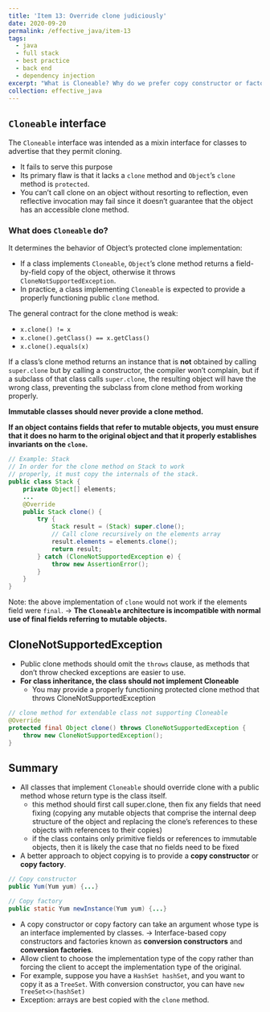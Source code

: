 ```yaml
---
title: 'Item 13: Override clone judiciously'
date: 2020-09-20
permalink: /effective_java/item-13
tags:
  - java
  - full stack
  - best practice
  - back end
  - dependency injection
excerpt: "What is Cloneable? Why do we prefer copy constructor or factory?"
collection: effective_java
---
```


## `Cloneable` interface
The `Cloneable` interface was intended as a mixin interface for classes to advertise that they permit cloning.
- It fails to serve this purpose
- Its primary flaw is that it lacks a `clone` method and `Object`’s `clone` method is `protected`.
- You can’t call clone on an object without resorting to reflection, even reflective invocation may fail since it doesn’t guarantee that the object has an accessible clone method.

### What does `Cloneable` do?
It determines the behavior of Object’s protected clone implementation:
- If a class implements `Cloneable`, `Object`’s clone method returns a field-by-field copy of the object, otherwise it throws `CloneNotSupportedException`.
- In practice, a class implementing `Cloneable` is expected to provide a properly functioning public `clone` method.

The general contract for the clone method is weak:
- `x.clone() != x`
- `x.clone().getClass() == x.getClass()`
- `x.clone().equals(x)`

If a class’s clone method returns an instance that is **not** obtained by calling `super.clone` but by calling a constructor, the compiler won’t complain, but if a subclass of that class calls `super.clone`, the resulting object will have the wrong class, preventing the subclass from clone method from working properly.

**Immutable classes should never provide a clone method.**

**If an object contains fields that refer to mutable objects, you must ensure that it does no harm to the original object and that it properly establishes invariants on the `clone`.**
```java
// Example: Stack
// In order for the clone method on Stack to work
// properly, it must copy the internals of the stack.
public class Stack {
    private Object[] elements;
    ...
    @Override
    public Stack clone() {
        try {
            Stack result = (Stack) super.clone();
            // Call clone recursively on the elements array
            result.elements = elements.clone();
            return result;
        } catch (CloneNotSupportedException e) {
            throw new AssertionError();
        }
    }
}
```
Note: the above implementation of `clone` would not work if the elements field were `final`. → **The `Cloneable` architecture is incompatible with normal use of final fields referring to mutable objects.**

## CloneNotSupportedException
- Public clone methods should omit the `throws` clause, as methods that don’t throw checked exceptions are easier to use.
- **For class inheritance, the class should not implement Cloneable**
    - You may provide a properly functioning protected clone method that throws CloneNotSupportedException
```java
// clone method for extendable class not supporting Cloneable
@Override
protected final Object clone() throws CloneNotSupportedException {
    throw new CloneNotSupportedException();
}
```

## Summary
- All classes that implement `Cloneable` should override clone with a public method whose return type is the class itself.
    - this method should first call super.clone, then fix any fields that need fixing (copying any mutable objects that comprise the internal deep structure of the object and replacing the clone’s references to these objects with references to their copies)
    - if the class contains only primitive fields or references to immutable objects, then it is likely the case that no fields need to be fixed
- A better approach to object copying is to provide a **copy constructor** or **copy factory**.
```java
// Copy constructor
public Yum(Yum yum) {...}

// Copy factory
public static Yum newInstance(Yum yum) {...}
```
- A copy constructor or copy factory can take an argument whose type is an interface implemented by classes. → Interface-based copy constructors and factories known as **conversion constructors** and **conversion factories**.
- Allow client to choose the implementation type of the copy rather than forcing the client to accept the implementation type of the original.
- For example, suppose you have a `HashSet hashSet`, and you want to copy it as a `TreeSet`. With conversion constructor, you can have `new TreeSet<>(hashSet)`
- Exception: arrays are best copied with the `clone` method.